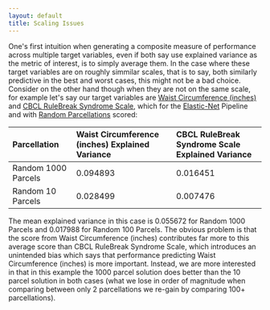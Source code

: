 ```yaml
---
layout: default
title: Scaling Issues
---
```


One's first intuition when generating a composite measure of performance across multiple target variables, even if both
say use explained variance as the metric of interest, is to simply average them. In the case where these target variables
are on roughly simmilar scales, that is to say, both similarly predictive in the best and worst cases, this might not be a bad
choice. Consider on the other hand though when they are not on the same scale, for example let's say our target variables are
[Waist Circumference (inches)](./target_variables#waist-circumference-inches)
and [CBCL RuleBreak Syndrome Scale](./target_variables#cbcl-rulebreak-syndrome-scale),
which for the [Elastic-Net](./ml_pipelines#elastic-net) Pipeline
and with [Random Parcellations](./parcellations#random-parcellations)
scored:


| Parcellation                 | Waist Circumference (inches) Explained Variance | CBCL RuleBreak Syndrome Scale Explained Variance |
|:-----------------------------|:------------------------------------------------|:-------------------------------------------------|
|Random 1000 Parcels           | 0.094893                                        | 0.016451                                         |
|Random 10 Parcels             | 0.028499                                        | 0.007476                                         |


The mean explained variance in this case is 0.055672 for Random 1000 Parcels and 0.017988 for Random 100 Parcels.
The obvious problem is that the score from Waist Circumference (inches) contributes far
more to this average score than CBCL RuleBreak Syndrome Scale,
which introduces an unintended bias which says that performance
predicting Waist Circumference (inches) is more important. Instead, we are more interested in that
in this example the 1000 parcel solution does better than the 10 parcel solution in both cases (what we lose
in order of magnitude when comparing between only 2 parcellations we re-gain by comparing 100+ parcellations).